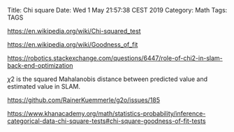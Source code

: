 Title: Chi square
Date: Wed  1 May 21:57:38 CEST 2019
Category: Math
Tags: TAGS


https://en.wikipedia.org/wiki/Chi-squared_test

https://en.wikipedia.org/wiki/Goodness_of_fit

https://robotics.stackexchange.com/questions/6447/role-of-chi2-in-slam-back-end-optimization


$\chi2$ is the squared Mahalanobis distance between predicted value and estimated value in SLAM.


https://github.com/RainerKuemmerle/g2o/issues/185


https://www.khanacademy.org/math/statistics-probability/inference-categorical-data-chi-square-tests#chi-square-goodness-of-fit-tests
